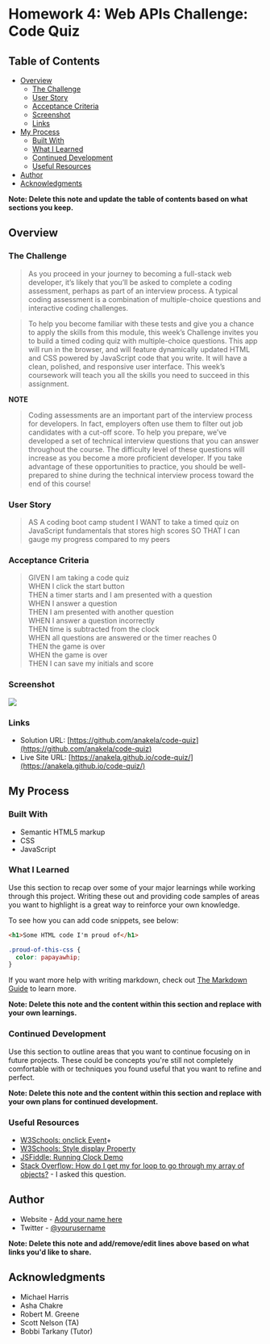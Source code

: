 # Homework 4: Web APIs Challenge: Code Quiz

## Table of Contents

- [Overview](#overview)
  - [The Challenge](#the-challenge)
  - [User Story](#user-story)
  - [Acceptance Criteria](#acceptance-criteria)
  - [Screenshot](#screenshot)
  - [Links](#links)
- [My Process](#my-process)
  - [Built With](#built-with)
  - [What I Learned](#what-i-learned)
  - [Continued Development](#continued-development)
  - [Useful Resources](#useful-resources)
- [Author](#author)
- [Acknowledgments](#acknowledgments)

**Note: Delete this note and update the table of contents based on what sections you keep.**

## Overview

### The Challenge

> As you proceed in your journey to becoming a full-stack web developer, it’s likely that you’ll be asked to complete a coding assessment, perhaps as part of an interview process. A typical coding assessment is a combination of multiple-choice questions and interactive coding challenges.

> To help you become familiar with these tests and give you a chance to apply the skills from this module, this week’s Challenge invites you to build a timed coding quiz with multiple-choice questions. This app will run in the browser, and will feature dynamically updated HTML and CSS powered by JavaScript code that you write. It will have a clean, polished, and responsive user interface. This week’s coursework will teach you all the skills you need to succeed in this assignment.

**NOTE**
> Coding assessments are an important part of the interview process for developers. In fact, employers often use them to filter out job candidates with a cut-off score. To help you prepare, we’ve developed a set of technical interview questions that you can answer throughout the course. The difficulty level of these questions will increase as you become a more proficient developer. If you take advantage of these opportunities to practice, you should be well-prepared to shine during the technical interview process toward the end of this course!

### User Story

> AS A coding boot camp student
> I WANT to take a timed quiz on JavaScript fundamentals that stores high scores
> SO THAT I can gauge my progress compared to my peers

### Acceptance Criteria

> GIVEN I am taking a code quiz  
> WHEN I click the start button  
> THEN a timer starts and I am presented with a question  
> WHEN I answer a question  
> THEN I am presented with another question  
> WHEN I answer a question incorrectly  
> THEN time is subtracted from the clock  
> WHEN all questions are answered or the timer reaches 0  
> THEN the game is over  
> WHEN the game is over  
> THEN I can save my initials and score  

### Screenshot

![](./screenshot.jpg)

### Links

- Solution URL: [https://github.com/anakela/code-quiz](https://github.com/anakela/code-quiz)
- Live Site URL: [https://anakela.github.io/code-quiz/](https://anakela.github.io/code-quiz/)

## My Process

### Built With

- Semantic HTML5 markup
- CSS
- JavaScript

### What I Learned

Use this section to recap over some of your major learnings while working through this project. Writing these out and providing code samples of areas you want to highlight is a great way to reinforce your own knowledge.

To see how you can add code snippets, see below:

```html
<h1>Some HTML code I'm proud of</h1>
```

```css
.proud-of-this-css {
  color: papayawhip;
}
```

If you want more help with writing markdown, check out [The Markdown Guide](https://www.markdownguide.org/) to learn more.

**Note: Delete this note and the content within this section and replace with your own learnings.**

### Continued Development

Use this section to outline areas that you want to continue focusing on in future projects. These could be concepts you're still not completely comfortable with or techniques you found useful that you want to refine and perfect.

**Note: Delete this note and the content within this section and replace with your own plans for continued development.**

### Useful Resources

- [W3Schools: onclick Event](https://www.w3schools.com/jsref/event_onclick.asp)+
- [W3Schools: Style display Property](https://www.w3schools.com/jsref/prop_style_display.asp)
- [JSFiddle: Running Clock Demo](http://jsfiddle.net/alnitak/aBWce/)
- [Stack Overflow: How do I get my for loop to go through my array of objects?](https://stackoverflow.com/questions/72336180/how-do-i-get-my-for-loop-to-go-through-my-array-of-objects) - I asked this question.

## Author

- Website - [Add your name here](https://www.your-site.com)
- Twitter - [@yourusername](https://www.twitter.com/yourusername)

**Note: Delete this note and add/remove/edit lines above based on what links you'd like to share.**

## Acknowledgments

- Michael Harris
- Asha Chakre
- Robert M. Greene
- Scott Nelson (TA)
- Bobbi Tarkany (Tutor)
